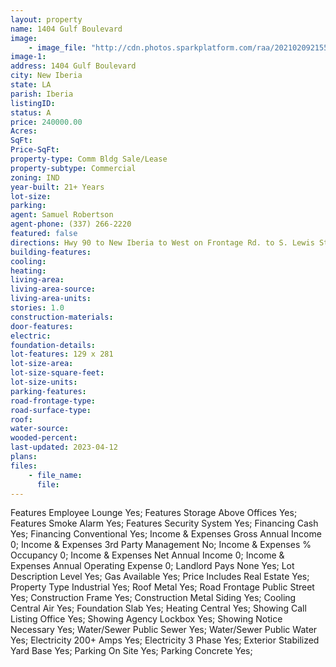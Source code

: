 ```yaml
---
layout: property
name: 1404 Gulf Boulevard
image:
    - image_file: "http://cdn.photos.sparkplatform.com/raa/20210209215504371702000000.jpg"
image-1:
address: 1404 Gulf Boulevard
city: New Iberia
state: LA
parish: Iberia
listingID: 
status: A
price: 240000.00
Acres: 
SqFt: 
Price-SqFt: 
property-type: Comm Bldg Sale/Lease
property-subtype: Commercial
zoning: IND
year-built: 21+ Years
lot-size: 
parking: 
agent: Samuel Robertson
agent-phone: (337) 266-2220
featured: false
directions: Hwy 90 to New Iberia to West on Frontage Rd. to S. Lewis Street. Left onto Curtis Lane/ Parish Rd. 911. Left onto Gulf Blvd. Property on right.
building-features: 
cooling: 
heating: 
living-area: 
living-area-source: 
living-area-units: 
stories: 1.0
construction-materials: 
door-features: 
electric: 
foundation-details: 
lot-features: 129 x 281
lot-size-area: 
lot-size-square-feet: 
lot-size-units: 
parking-features: 
road-frontage-type: 
road-surface-type: 
roof: 
water-source: 
wooded-percent: 
last-updated: 2023-04-12
plans: 
files:
    - file_name:
      file:
---
```

Features	Employee Lounge	Yes;
Features	Storage Above Offices	Yes;
Features	Smoke Alarm	Yes;
Features	Security System	Yes;
Financing	Cash	Yes;
Financing	Conventional	Yes;
Income & Expenses	Gross Annual Income	0;
Income & Expenses	3rd Party Management	No;
Income & Expenses	% Occupancy	0;
Income & Expenses	Net Annual Income	0;
Income & Expenses	Annual Operating Expense	0;
Landlord Pays	None	Yes;
Lot Description	Level	Yes;
Gas	Available	Yes;
Price Includes	Real Estate	Yes;
Property Type	Industrial	Yes;
Roof	Metal	Yes;
Road Frontage	Public Street	Yes;
Construction	Frame	Yes;
Construction	Metal Siding	Yes;
Cooling	Central Air	Yes;
Foundation	Slab	Yes;
Heating	Central	Yes;
Showing	Call Listing Office	Yes;
Showing	Agency Lockbox	Yes;
Showing	Notice Necessary	Yes;
Water/Sewer	Public Sewer	Yes;
Water/Sewer	Public Water	Yes;
Electricity	200+ Amps	Yes;
Electricity	3 Phase	Yes;
Exterior	Stabilized Yard Base	Yes;
Parking	On Site	Yes;
Parking	Concrete	Yes;

